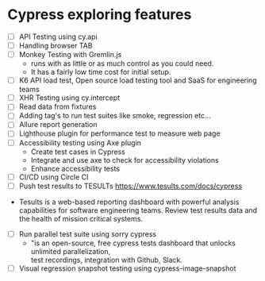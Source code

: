 # Cypress exploring features

- [ ] API Testing using cy.api
- [ ] Handling browser TAB
- [ ] Monkey Testing with Gremlin.js 
    - runs with as little or as much control as you could need. 
    - It has a fairly low time cost for initial setup.
- [ ] K6 API load test, Open source load testing tool and SaaS for engineering teams
- [ ] XHR Testing using cy.intercept
- [ ] Read data from fixtures
- [ ] Adding tag's to run test suites like smoke, regression etc...
- [ ] Allure report generation 
- [ ] Lighthouse plugin for performance test to measure web page
- [ ] Accessibility testing using Axe plugin
    - Create test cases in Cypress
    - Integrate and use axe to check for accessibility violations
    - Enhance accessibility tests
- [ ] CI/CD using Circle CI 
- [ ] Push test results to TESULTs https://www.tesults.com/docs/cypress 
- Tesults is a web-based reporting dashboard with powerful analysis capabilities for software engineering teams. Review test results data and the health of mission critical systems.
- [ ] Run parallel test suite using sorry cypress 
    - "is an open-source, free cypress tests dashboard that unlocks unlimited parallelization,     
            test recordings, integration with Github, Slack.
- [ ] Visual regression snapshot testing using cypress-image-snapshot
